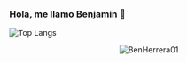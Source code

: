 ### Hola, me llamo Benjamin 👋

 ![Top Langs](https://github-readme-stats.vercel.app/api/top-langs/?username=BenHerrera01&hide=javascript,css,scss,html&theme=tokyonight)

<p align="center"> <img src="https://komarev.com/ghpvc/?username=BenHerrera01&label=Visitas%20perfil&color=ce9927&style=flat" alt="BenHerrera01" /> </p>


